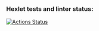 ### Hexlet tests and linter status:
[![Actions Status](https://github.com/hpf42/rails-project-63/actions/workflows/hexlet-check.yml/badge.svg)](https://github.com/hpf42/rails-project-63/actions)